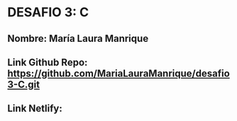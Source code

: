 # DESAFIO 3: C
## Nombre: María Laura Manrique
## Link Github Repo: https://github.com/MariaLauraManrique/desafio3-C.git
## Link  Netlify: